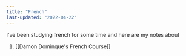 ```yaml
---
title: "French"
last-updated: "2022-04-22"
---
```


I've been studying french for some time and here are my notes about

1. [[Damon Dominque's French Course]]

